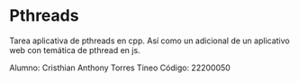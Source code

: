 # Pthreads

Tarea aplicativa de pthreads en cpp. Así como un adicional de un aplicativo web con temática de pthread en js.

Alumno: Cristhian Anthony Torres Tineo
Código: 22200050
